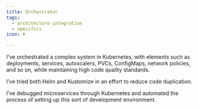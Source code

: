 ```yaml
---
title: Orchestrator
tags:
  - architecture-integration
  - specifics
icon: ☸

---
```

I’ve orchestrated a complex system in Kubernetes, with elements such as deployments, services, autoscalers, PVCs, ConfigMaps, network policies, and so on, while maintaining high code quality standards.

I’ve tried both Helm and Kustomize in an effort to reduce code duplication.

I’ve debugged microservices through Kubernetes and automated the process of setting up this sort of development environment.